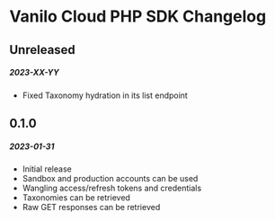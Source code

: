 # Vanilo Cloud PHP SDK Changelog

## Unreleased
##### 2023-XX-YY

- Fixed Taxonomy hydration in its list endpoint

## 0.1.0
##### 2023-01-31

- Initial release
- Sandbox and production accounts can be used
- Wangling access/refresh tokens and credentials
- Taxonomies can be retrieved
- Raw GET responses can be retrieved
